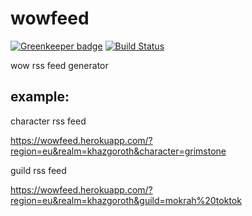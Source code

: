 wowfeed
========

[![Greenkeeper badge](https://badges.greenkeeper.io/rejas/wowfeed.svg)](https://greenkeeper.io/)
[![Build Status](https://secure.travis-ci.org/rejas/wowfeed.png?branch=master)](https://travis-ci.org/rejas/wowfeed)

wow rss feed generator

example:
-------

character rss feed

https://wowfeed.herokuapp.com/?region=eu&realm=khazgoroth&character=grimstone

guild rss feed

https://wowfeed.herokuapp.com/?region=eu&realm=khazgoroth&guild=mokrah%20toktok
